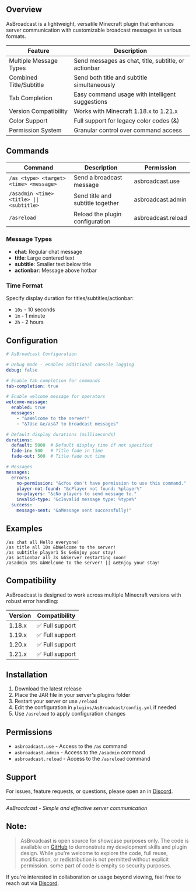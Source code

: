 
## Overview

AsBroadcast is a lightweight, versatile Minecraft plugin that enhances server communication with customizable broadcast messages in various formats.

| Feature | Description |
|---------|-------------|
| Multiple Message Types | Send messages as chat, title, subtitle, or actionbar |
| Combined Title/Subtitle | Send both title and subtitle simultaneously |
| Tab Completion | Easy command usage with intelligent suggestions |
| Version Compatibility | Works with Minecraft 1.18.x to 1.21.x |
| Color Support | Full support for legacy color codes (&) |
| Permission System | Granular control over command access |

## Commands

| Command | Description | Permission |
|---------|-------------|------------|
| `/as <type> <target> <time> <message>` | Send a broadcast message | asbroadcast.use |
| `/asadmin <time> <title> \|\| <subtitle>` | Send title and subtitle together | asbroadcast.admin |
| `/asreload` | Reload the plugin configuration | asbroadcast.reload |

### Message Types
- **chat**: Regular chat message
- **title**: Large centered text
- **subtitle**: Smaller text below title
- **actionbar**: Message above hotbar

### Time Format
Specify display duration for titles/subtitles/actionbar:
- `10s` - 10 seconds
- `1m` - 1 minute
- `2h` - 2 hours

## Configuration

```yaml
# AsBroadcast Configuration

# Debug mode - enables additional console logging
debug: false

# Enable tab completion for commands
tab-completion: true

# Enable welcome message for operators
welcome-message:
  enabled: true
  messages:
    - "&aWelcome to the server!"
    - "&7Use &e/as&7 to broadcast messages"

# Default display durations (milliseconds)
durations:
  default: 5000  # Default display time if not specified
  fade-in: 500   # Title fade in time
  fade-out: 500  # Title fade out time

# Messages
messages:
  errors:
    no-permission: "&cYou don't have permission to use this command."
    player-not-found: "&cPlayer not found: %player%"
    no-players: "&cNo players to send message to."
    invalid-type: "&cInvalid message type: %type%"
  success:
    message-sent: "&aMessage sent successfully!"
```

## Examples

```
/as chat all Hello everyone!
/as title all 10s &bWelcome to the server!
/as subtitle player1 5s &eEnjoy your stay!
/as actionbar all 3s &6Server restarting soon!
/asadmin 10s &bWelcome to the server! || &eEnjoy your stay!
```

## Compatibility

AsBroadcast is designed to work across multiple Minecraft versions with robust error handling:

| Version | Compatibility |
|---------|--------------|
| 1.18.x | ✅ Full support |
| 1.19.x | ✅ Full support |
| 1.20.x | ✅ Full support |
| 1.21.x | ✅ Full support |

## Installation

1. Download the latest release
2. Place the JAR file in your server's plugins folder
3. Restart your server or use `/reload`
4. Edit the configuration in `plugins/AsBroadcast/config.yml` if needed
5. Use `/asreload` to apply configuration changes

## Permissions

- `asbroadcast.use` - Access to the `/as` command
- `asbroadcast.admin` - Access to the `/asadmin` command
- `asbroadcast.reload` - Access to the `/asreload` command

## Support

For issues, feature requests, or questions, please open an in [Discord](https://discord.gg/6NXA8BWGbh).

---

*AsBroadcast - Simple and effective server communication*

## Note:
> AsBroadcast is open source for showcase purposes only. The code is available on [GitHub](https://github.com/infie03/AsBroadcast) to demonstrate my development skills and plugin design. While you're welcome to explore the code, full reuse, modification, or redistribution is not permitted without explicit permission. some part of code is empity so security purposes.

If you're interested in collaboration or usage beyond viewing, feel free to reach out via [Discord](https://discord.gg/6NXA8BWGbh).
